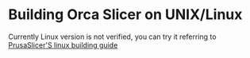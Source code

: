 
# Building Orca Slicer on UNIX/Linux

Currently Linux version is not verified, you can try it referring to [PrusaSlicer'S linux building guide](https://github.com/prusa3d/PrusaSlicer/blob/master/doc/How%20to%20build%20-%20Linux%20et%20al.md)